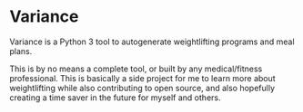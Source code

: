 # Variance

Variance is a Python 3 tool to autogenerate weightlifting programs and meal plans.

This is by no means a complete tool, or built by any medical/fitness professional.
This is basically a side project for me to learn more about weightlifting while also contributing to open source, and also hopefully creating a time saver in the future for myself and others.
